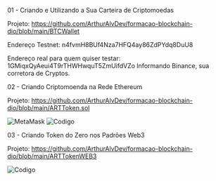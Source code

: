 
01 - Criando e Utilizando a Sua Carteira de Criptomoedas

Projeto: https://github.com/ArthurAlvDev/formacao-blockchain-dio/blob/main/BTCWallet

Endereço Testnet:  n4fvmH8BUf4Nza7HFQ4ay86ZdPYdq8DuU8

Endereço real para quem quiser testar: 1GMiqxQyAeui4T9rTHWHwquT5ZmUifdVZo
  Informando Binance, sua corretora de Cryptos.
  
02 - Criando Criptomoenda na Rede Ethereum

Projeto: https://github.com/ArthurAlvDev/formacao-blockchain-dio/blob/main/ARTToken.sol

![MetaMask](https://github.com/user-attachments/assets/2ad6be78-db8a-476c-9100-030b771d2d3c)
![Codigo](https://github.com/user-attachments/assets/aec04f87-3662-4f84-a71b-e4740389518d)

03 - Criando Token do Zero nos Padrões Web3

Projeto: https://github.com/ArthurAlvDev/formacao-blockchain-dio/blob/main/ARTTokenWEB3

![Codigo](https://github.com/user-attachments/assets/c7cc95f7-db7c-4c24-8992-be1f021598d2)

